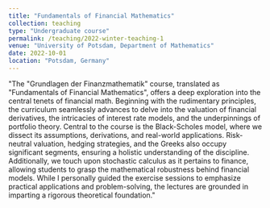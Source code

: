```yaml
---
title: "Fundamentals of Financial Mathematics"
collection: teaching
type: "Undergraduate course"
permalink: /teaching/2022-winter-teaching-1
venue: "University of Potsdam, Department of Mathematics"
date: 2022-10-01
location: "Potsdam, Germany"
---
```


"The "Grundlagen der Finanzmathematik" course, translated as "Fundamentals of Financial Mathematics", offers a deep exploration into the central tenets of financial math. Beginning with the rudimentary principles, the curriculum seamlessly advances to delve into the valuation of financial derivatives, the intricacies of interest rate models, and the underpinnings of portfolio theory. Central to the course is the Black-Scholes model, where we dissect its assumptions, derivations, and real-world applications. Risk-neutral valuation, hedging strategies, and the Greeks also occupy significant segments, ensuring a holistic understanding of the discipline. Additionally, we touch upon stochastic calculus as it pertains to finance, allowing students to grasp the mathematical robustness behind financial models. While I personally guided the exercise sessions to emphasize practical applications and problem-solving, the lectures are grounded in imparting a rigorous theoretical foundation."

